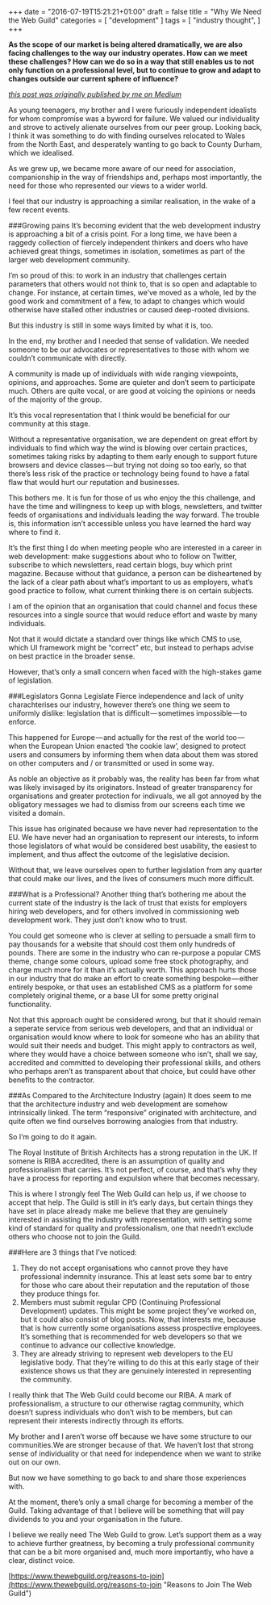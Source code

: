 +++
date = "2016-07-19T15:21:21+01:00"
draft = false
title = "Why We Need the Web Guild"
categories = [
  "development"
]
tags = [ 
    "industry thought",
]
+++

**As the scope of our market is being altered dramatically, we are also facing challenges to the way our industry operates. How can we meet these challenges? How can we do so in a way that still enables us to not only function on a professional level, but to continue to grow and adapt to changes outside our current sphere of influence?**

[_this post was originally published by me on Medium_](http://medium.com/@endymion1818/why-we-need-the-web-g… "Why We Need The Web Guild on Medium")

As young teenagers, my brother and I were furiously independent idealists for whom compromise was a byword for failure. We valued our individuality and strove to actively alienate ourselves from our peer group. Looking back, I think it was something to do with finding ourselves relocated to Wales from the North East, and desperately wanting to go back to County Durham, which we idealised.

As we grew up, we became more aware of our need for association, companionship in the way of friendships and, perhaps most importantly, the need for those who represented our views to a wider world.

I feel that our industry is approaching a similar realisation, in the wake of a few recent events.

###Growing pains
It’s becoming evident that the web development industry is approaching a bit of a crisis point. For a long time, we have been a raggedy collection of fiercely independent thinkers and doers who have achieved great things, sometimes in isolation, sometimes as part of the larger web development community.

I’m so proud of this: to work in an industry that challenges certain parameters that others would not think to, that is so open and adaptable to change. For instance, at certain times, we’ve moved as a whole, led by the good work and commitment of a few, to adapt to changes which would otherwise have stalled other industries or caused deep-rooted divisions.

But this industry is still in some ways limited by what it is, too.

In the end, my brother and I needed that sense of validation. We needed someone to be our advocates or representatives to those with whom we couldn’t communicate with directly.

A community is made up of individuals with wide ranging viewpoints, opinions, and approaches. Some are quieter and don’t seem to participate much. Others are quite vocal, or are good at voicing the opinions or needs of the majority of the group.

It’s this vocal representation that I think would be beneficial for our community at this stage.

Without a representative organisation, we are dependent on great effort by individuals to find which way the wind is blowing over certain practices, sometimes taking risks by adapting to them early enough to support future browsers and device classes — but trying not doing so too early, so that there’s less risk of the practice or technology being found to have a fatal flaw that would hurt our reputation and businesses.

This bothers me. It is fun for those of us who enjoy the this challenge, and have the time and willingness to keep up with blogs, newsletters, and twitter feeds of organisations and individuals leading the way forward. The trouble is, this information isn’t accessible unless you have learned the hard way where to find it.

It’s the first thing I do when meeting people who are interested in a career in web development: make suggestions about who to follow on Twitter, subscribe to which newsletters, read certain blogs, buy which print magazine. Because without that guidance, a person can be disheartened by the lack of a clear path about what’s important to us as employers, what’s good practice to follow, what current thinking there is on certain subjects.

I am of the opinion that an organisation that could channel and focus these resources into a single source that would reduce effort and waste by many individuals.

Not that it would dictate a standard over things like which CMS to use, which UI framework might be “correct” etc, but instead to perhaps advise on best practice in the broader sense.

However, that’s only a small concern when faced with the high-stakes game of legislation.

###Legislators Gonna Legislate
Fierce independence and lack of unity charachterises our industry, however there’s one thing we seem to uniformly dislike: legislation that is difficult — sometimes impossible — to enforce.

This happened for Europe — and actually for the rest of the world too — when the European Union enacted ‘the cookie law’, designed to protect users and consumers by informing them when data about them was stored on other computers and / or transmitted or used in some way.

As noble an objective as it probably was, the reality has been far from what was likely invisaged by its originators. Instead of greater transparency for organisations and greater protection for indivuals, we all got annoyed by the obligatory messages we had to dismiss from our screens each time we visited a domain.

This issue has originated because we have never had representation to the EU. We have never had an organisation to represent our interests, to inform those legislators of what would be considered best usability, the easiest to implement, and thus affect the outcome of the legislative decision.

Without that, we leave ourselves open to further legislation from any quarter that could make our lives, and the lives of consumers much more difficult.

###What is a Professional?
Another thing that’s bothering me about the current state of the industry is the lack of trust that exists for employers hiring web developers, and for others involved in commissioning web development work. They just don’t know who to trust.

You could get someone who is clever at selling to persuade a small firm to pay thousands for a website that should cost them only hundreds of pounds. There are some in the industry who can re-purpose a popular CMS theme, change some colours, upload some free stock photography, and charge much more for it than it’s actually worth. This approach hurts those in our industry that do make an effort to create something bespoke — either entirely bespoke, or that uses an established CMS as a platform for some completely original theme, or a base UI for some pretty original functionality.

Not that this approach ought be considered wrong, but that it should remain a seperate service from serious web developers, and that an individual or organisation would know where to look for someone who has an ability that would suit their needs and budget.
This might apply to contractors as well, where they would have a choice between someone who isn’t, shall we say, accredited and committed to developing their professional skills, and others who perhaps aren’t as transparent about that choice, but could have other benefits to the contractor.

###As Compared to the Architecture Industry (again)
It does seem to me that the architecture industry and web development are somehow intrinsically linked. The term “responsive” originated with architecture, and quite often we find ourselves borrowing analogies from that industry.

So I’m going to do it again.

The Royal Institute of British Architects has a strong reputation in the UK. If somene is RIBA accredited, there is an assumption of quality and professionalism that carries. It’s not perfect, of course, and that’s why they have a process for reporting and expulsion where that becomes necessary.

This is where I strongly feel The Web Guild can help us, if we choose to accept that help. The Guild is still in it’s early days, but certain things they have set in place already make me believe that they are genuinely interested in assisting the industry with representation, with setting some kind of standard for quality and professionalism, one that needn’t exclude others who choose not to join the Guild.

###Here are 3 things that I’ve noticed:
1. They do not accept organisations who cannot prove they have professional indemnity insurance. This at least sets some bar to entry for those who care about their reputation and the reputation of those they produce things for.
2. Members must submit regular CPD (Continuing Professional Development) updates. This might be some project they’ve worked on, but it could also consist of blog posts. Now, that interests me, because that is how currently some organisations assess prospective employees. It’s something that is recommended for web developers so that we continue to advance our collective knowledge.
3. They are already striving to represent web developers to the EU legislative body. That they’re willing to do this at this early stage of their existence shows us that they are genuinely interested in representing the community.

I really think that The Web Guild could become our RIBA. A mark of professionalism, a structure to our otherwise ragtag community, which doesn’t supress individuals who don’t wish to be members, but can represent their interests indirectly through its efforts.

My brother and I aren’t worse off because we have some structure to our communities.We are stronger because of that. We haven’t lost that strong sense of individuality or that need for independence when we want to strike out on our own.

But now we have something to go back to and share those experiences with.

At the moment, there’s only a small charge for becoming a member of the Guild. Taking advantage of that I believe will be something that will pay dividends to you and your organisation in the future.

I believe we really need The Web Guild to grow. Let’s support them as a way to achieve further greatness, by becoming a truly professional community that can be a bit more organised and, much more importantly, who have a clear, distinct voice.

[https://www.thewebguild.org/reasons-to-join](https://www.thewebguild.org/reasons-to-join "Reasons to Join The Web Guild")
